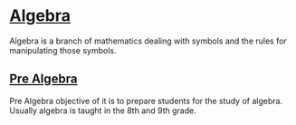 # [Algebra](https://en.wikipedia.org/wiki/Algebra)

Algebra is a branch of mathematics dealing with symbols and the rules for manipulating those symbols.

## [Pre Algebra](https://en.wikipedia.org/wiki/Pre-algebra)

Pre Algebra objective of it is to prepare students for the study of algebra. Usually algebra is taught in the 8th and 9th grade.